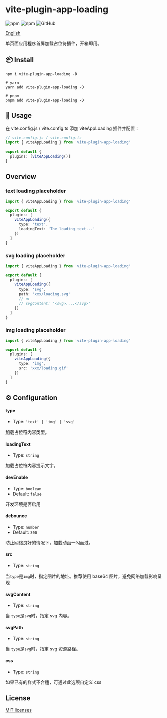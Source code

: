 # vite-plugin-app-loading

![npm](https://img.shields.io/npm/v/vite-plugin-app-loading?style=flat-square)
![npm](https://img.shields.io/npm/dm/vite-plugin-app-loading?style=flat-square)
![GitHub](https://img.shields.io/github/license/yue1123/vite-plugin-app-loading?style=flat-square)


[English](./README.md)


单页面应用程序首屏加载占位符插件，开箱即用。

## 📦 Install

```shell
npm i vite-plugin-app-loading -D

# yarn
yarn add vite-plugin-app-loading -D

# pnpm
pnpm add vite-plugin-app-loading -D
```

## 🦄 Usage

在 vite.config.js / vite.config.ts 添加 viteAppLoading 插件并配置：

```ts
// vite.config.js / vite.config.ts
import { viteAppLoading } from 'vite-plugin-app-loading'

export default {
  plugins: [viteAppLoading()]
}
```

## Overview

### text loading placeholder

```ts
import { viteAppLoading } from 'vite-plugin-app-loading'

export default {
  plugins: [
    viteAppLoading({
      type: 'text',
      loadingText: 'The loading text...'
    })
  ]
}
```

### svg loading placeholder

```ts
import { viteAppLoading } from 'vite-plugin-app-loading'

export default {
  plugins: [
    viteAppLoading({
      type: 'svg',
      path: 'xxx/loading.svg'
      // or
      // svgContent: '<svg>....</svg>'
    })
  ]
}
```

### img loading placeholder

```ts
import { viteAppLoading } from 'vite-plugin-app-loading'

export default {
  plugins: [
    viteAppLoading({
      type: 'img',
      src: 'xxx/loading.gif'
    })
  ]
}
```

## ⚙️ Configuration

#### type

- Type: `'text' | 'img' | 'svg'`

加载占位符内容类型。

#### loadingText

- Type: `string`

加载占位符内容提示文字。

#### devEnable

- Type: `boolean`
- Default: `false`

开发环境是否启用

#### debounce

- Type: `number`
- Default: `300`

防止网络良好的情况下，加载动画一闪而过。

#### src

- Type: `string`

当`type`是`img`时，指定图片的地址。推荐使用 base64 图片，避免网络加载影响呈现

#### svgContent

- Type: `string`

当 `type`是`svg`时，指定 svg 内容。

#### svgPath

- Type: `string`

当 `type`是`svg`时，指定 svg 资源路径。

#### css

- Type: `string`

如果已有的样式不合适，可通过此选项自定义 css

## License

[MIT licenses](https://opensource.org/licenses/MIT)
